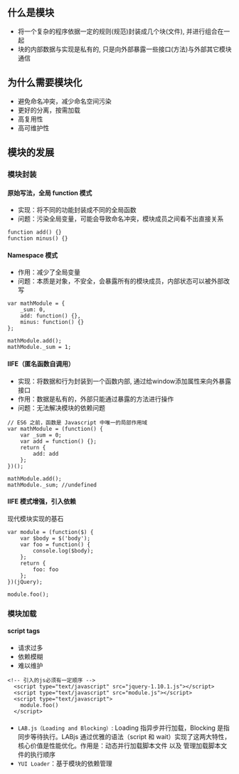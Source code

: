 ## 什么是模块
* 将一个复杂的程序依据一定的规则(规范)封装成几个块(文件), 并进行组合在一起
* 块的内部数据与实现是私有的, 只是向外部暴露一些接口(方法)与外部其它模块通信

## 为什么需要模块化
* 避免命名冲突，减少命名空间污染
* 更好的分离，按需加载
* 高复用性
* 高可维护性 

## 模块的发展
### 模块封装
#### 原始写法，全局 function 模式
* 实现：将不同的功能封装成不同的全局函数
* 问题：污染全局变量，可能会导致命名冲突，模块成员之间看不出直接关系
```
function add() {}
function minus() {}
```
#### Namespace 模式
* 作用：减少了全局变量
* 问题：本质是对象，不安全，会暴露所有的模块成员，内部状态可以被外部改写
```
var mathModule = {
    _sum: 0,
    add: function() {},
    minus: function() {}
};

mathModule.add();
mathModule._sum = 1;
```
#### IIFE（匿名函数自调用）
* 实现：将数据和行为封装到一个函数内部, 通过给window添加属性来向外暴露接口
* 作用：数据是私有的，外部只能通过暴露的方法进行操作
* 问题：无法解决模块的依赖问题
```
// ES6 之前，函数是 Javascript 中唯一的局部作用域
var mathModule = (function() {
    var _sum = 0;
    var add = function() {};
    return {
        add: add
    };
})();

mathModule.add();
mathModule._sum; //undefined
```
#### IIFE 模式增强，引入依赖
现代模块实现的基石
```
var module = (function($) {
    var $body = $('body');
    var foo = function() {
        console.log($body);
    };
    return {
        foo: foo
    };
})(jQuery);

module.foo();
```
### 模块加载
#### script tags
* 请求过多
* 依赖模糊
* 难以维护
```
<!-- 引入的js必须有一定顺序 -->
  <script type="text/javascript" src="jquery-1.10.1.js"></script>
  <script type="text/javascript" src="module.js"></script>
  <script type="text/javascript">
    module.foo()
  </script>
```
#### 
* `LAB.js（Loading and Blocking）`: Loading 指异步并行加载，Blocking 是指同步等待执行。LABjs 通过优雅的语法（script 和 wait）实现了这两大特性，核心价值是性能优化。作用是：动态并行加载脚本文件 以及 管理加载脚本文件的执行顺序
* `YUI Loader`：基于模块的依赖管理